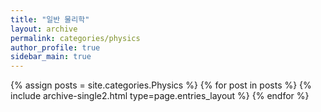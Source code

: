 ```yaml
---
title: "일반 물리학"
layout: archive
permalink: categories/physics
author_profile: true
sidebar_main: true
---
```



{% assign posts = site.categories.Physics %}
{% for post in posts %} {% include archive-single2.html type=page.entries_layout %} {% endfor %}
